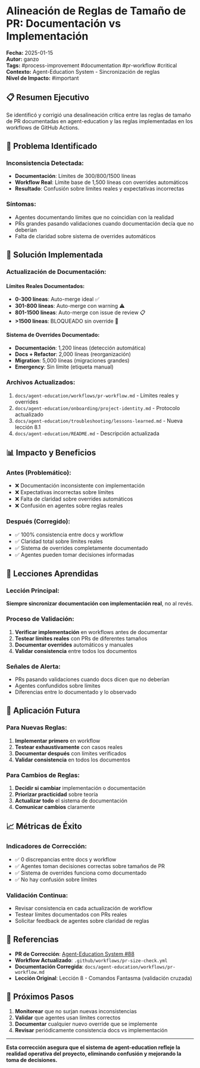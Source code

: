# Alineación de Reglas de Tamaño de PR: Documentación vs Implementación

**Fecha:** 2025-01-15  
**Autor:** ganzo  
**Tags:** #process-improvement #documentation #pr-workflow #critical  
**Contexto:** Agent-Education System - Sincronización de reglas  
**Nivel de Impacto:** #important

## 📋 Resumen Ejecutivo

Se identificó y corrigió una desalineación crítica entre las reglas de tamaño de PR documentadas en agent-education y las reglas implementadas en los workflows de GitHub Actions.

## 🎯 Problema Identificado

### **Inconsistencia Detectada:**
- **Documentación**: Límites de 300/800/1500 líneas
- **Workflow Real**: Límite base de 1,500 líneas con overrides automáticos
- **Resultado**: Confusión sobre límites reales y expectativas incorrectas

### **Síntomas:**
- Agentes documentando límites que no coincidían con la realidad
- PRs grandes pasando validaciones cuando documentación decía que no deberían
- Falta de claridad sobre sistema de overrides automáticos

## 🔧 Solución Implementada

### **Actualización de Documentación:**

#### **Límites Reales Documentados:**
- **0-300 líneas**: Auto-merge ideal ✅
- **301-800 líneas**: Auto-merge con warning ⚠️  
- **801-1500 líneas**: Auto-merge con issue de review 📋
- **>1500 líneas**: BLOQUEADO sin override 🚫

#### **Sistema de Overrides Documentado:**
- **Documentación**: 1,200 líneas (detección automática)
- **Docs + Refactor**: 2,000 líneas (reorganización)
- **Migration**: 5,000 líneas (migraciones grandes)
- **Emergency**: Sin límite (etiqueta manual)

### **Archivos Actualizados:**
1. `docs/agent-education/workflows/pr-workflow.md` - Límites reales y overrides
2. `docs/agent-education/onboarding/project-identity.md` - Protocolo actualizado
3. `docs/agent-education/troubleshooting/lessons-learned.md` - Nueva lección 8.1
4. `docs/agent-education/README.md` - Descripción actualizada

## 📊 Impacto y Beneficios

### **Antes (Problemático):**
- ❌ Documentación inconsistente con implementación
- ❌ Expectativas incorrectas sobre límites
- ❌ Falta de claridad sobre overrides automáticos
- ❌ Confusión en agentes sobre reglas reales

### **Después (Corregido):**
- ✅ 100% consistencia entre docs y workflow
- ✅ Claridad total sobre límites reales
- ✅ Sistema de overrides completamente documentado
- ✅ Agentes pueden tomar decisiones informadas

## 🎯 Lecciones Aprendidas

### **Lección Principal:**
**Siempre sincronizar documentación con implementación real**, no al revés.

### **Proceso de Validación:**
1. **Verificar implementación** en workflows antes de documentar
2. **Testear límites reales** con PRs de diferentes tamaños
3. **Documentar overrides** automáticos y manuales
4. **Validar consistencia** entre todos los documentos

### **Señales de Alerta:**
- PRs pasando validaciones cuando docs dicen que no deberían
- Agentes confundidos sobre límites
- Diferencias entre lo documentado y lo observado

## 🔄 Aplicación Futura

### **Para Nuevas Reglas:**
1. **Implementar primero** en workflow
2. **Testear exhaustivamente** con casos reales
3. **Documentar después** con límites verificados
4. **Validar consistencia** en todos los documentos

### **Para Cambios de Reglas:**
1. **Decidir si cambiar** implementación o documentación
2. **Priorizar practicidad** sobre teoría
3. **Actualizar todo** el sistema de documentación
4. **Comunicar cambios** claramente

## 📈 Métricas de Éxito

### **Indicadores de Corrección:**
- ✅ 0 discrepancias entre docs y workflow
- ✅ Agentes toman decisiones correctas sobre tamaños de PR
- ✅ Sistema de overrides funciona como documentado
- ✅ No hay confusión sobre límites

### **Validación Continua:**
- Revisar consistencia en cada actualización de workflow
- Testear límites documentados con PRs reales
- Solicitar feedback de agentes sobre claridad de reglas

## 🔗 Referencias

- **PR de Corrección**: [Agent-Education System #88](https://github.com/cappato/astro-blog/pull/88)
- **Workflow Actualizado**: `.github/workflows/pr-size-check.yml`
- **Documentación Corregida**: `docs/agent-education/workflows/pr-workflow.md`
- **Lección Original**: Lección 8 - Comandos Fantasma (validación cruzada)

## 🎯 Próximos Pasos

1. **Monitorear** que no surjan nuevas inconsistencias
2. **Validar** que agentes usan límites correctos
3. **Documentar** cualquier nuevo override que se implemente
4. **Revisar** periódicamente consistencia docs vs implementación

---

**Esta corrección asegura que el sistema de agent-education refleje la realidad operativa del proyecto, eliminando confusión y mejorando la toma de decisiones.**
